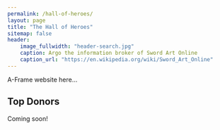 ```yaml
---
permalink: /hall-of-heroes/
layout: page
title: "The Hall of Heroes"
sitemap: false
header:
    image_fullwidth: "header-search.jpg"
    caption: Argo the information broker of Sword Art Online
    caption_url: "https://en.wikipedia.org/wiki/Sword_Art_Online"
---
```

A-Frame website here...
## Top Donors
Coming soon!

